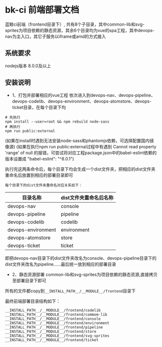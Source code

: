 # bk-ci 前端部署文档

蓝鲸ci前端（frontend目录下）, 共有8个子目录，其中common-lib和svg-sprites为项目依赖的静态资源，其余6个目录均为vue的spa工程，其中devops-nav为主入口，其它子服务以iframe或amd的方式接入

## 系统要求

nodejs版本 8.0.0及以上


## 安装说明

- 1、打包并部署相应的vue工程
依次进入到devops-nav、devops-pipeline、devops-codelib、devops-environment、devops-atomstore、devops-ticket目录，在每个目录下均
```
# 先执行
npm install --user=root && npm rebuild node-sass
# 再执行
npm run public:external
```
(如果在install时遇到无法安装node-sass和phantomjs依赖，可选择配置国内镜像源)
(如果在执行npm run public:external过程中有遇到 Cannot read property 'range' of null 的报错，可尝试将对应工程package.json中的babel-eslint依赖的版本设置成 "babel-eslint": "^8.0.1")


执行完这两条命令后，每个目录下均会生成一个dist文件夹，把相应的dist文件夹重命名后放置到相应的部署目录即可

    每个目录下的dist文件夹重命名对应关系如下：

|   目录名称   |   dist文件夹重命名后名称     |
| ------------ | ---------------- |
|   devops-nav   |  console    |
|   devops-pipeline   |  pipeline |
|   devops-codelib   |  codelib |
|   devops-environment   |  environment    |
|   devops-atomstore   |  store |
|   devops-ticket   |  ticket |

即把devops-nav目录下的dist文件夹改名为console、devops-pipeline目录下的dist文件夹改名为pipeline......最后统一放到相应的部署目录

- 2、静态资源部署
common-lib和svg-sprites为项目依赖的静态资源,直接拷贝至部署目录下即可

所有的文件都copy到`__INSTALL_PATH__/__MODULE__/frontend`目录下

最终前端部署目录结构如下：
```shell
__INSTALL_PATH__/__MODULE__/frontend/codelib
__INSTALL_PATH__/__MODULE__/frontend/commom-lib
__INSTALL_PATH__/__MODULE__/frontend/console
__INSTALL_PATH__/__MODULE__/frontend/environment
__INSTALL_PATH__/__MODULE__/frontend/pipeline
__INSTALL_PATH__/__MODULE__/frontend/store
__INSTALL_PATH__/__MODULE__/frontend/svg-sprites
__INSTALL_PATH__/__MODULE__/frontend/ticket
```


